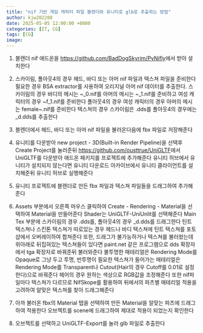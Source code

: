 ```yaml
---
title: "nif 기반 게임 캐릭터 파일 블렌더와 유니티로 glb로 추출하는 방법"
author: kjw202288
date: 2025-05-05 12:00:00 +0800
categories: [IT, CG]
tags: [CG]
image: 
---
```


1. 블렌더 nif 애드온을 <https://github.com/BadDogSkyrim/PyNifly>에서 받아 설치한다

2. 스카이림, 폴아웃4의 경우 헤드, 바디 또는 아머 nif 파일과 텍스쳐 파일을 준비한다 필요한 경우 BSA extractor를 사용하여 오리지널 아머 nif 데이터를 추출한다. 스카이림의 경우 바디의 메시는 ~_0.nif를 아머의 메시는 ~_1.nif를 준비하고 여성 캐릭터의 경우 ~f_1.nif를 준비한다 폴아웃4의 경우 여성 캐릭터의 경우 아머의 메시는 female~.nif를 준비한다 텍스쳐의 경우 스카이림은 .dds를 폴아웃4의 경우에는 _d.dds를 추출한다

3. 블렌더에서 헤드, 바디 또는 아머 nif 파일을 불러온다음에 fbx 파일로 저장해준다

4. 유니티를 다운받아 new project - 3D(Built-in Render Pipeline)을 선택후 Create Project를 눌러준뒤 <https://github.com/ousttrue/UniGLTF>에서 UniGLTF를 다운받아 애드온 패키지를 프로젝트에 추가해준다 유니티 허브에서 유니티가 설치되지 않는다면 유니티 다운로드 아카이브에서 유니티 클라이언트를 설치해준뒤 유니티 허브로 실행해준다

5. 유니티 프로젝트에 블렌더로 만든 fbx 파일과 텍스쳐 파일들을 드래그하여 추가해준다

6. Assets 부분에서 오른쪽 마우스 클릭하여 Create - Rendering - Material을 선택하여 Material을 만들어준다 Shader는 UniGLTF-UniUnlit를 선택해준다 Main Tex 부분에 스카이림의 경우 .dds를, 폴아웃4의 경우 _d.dds를 드래그한다 틴트 텍스쳐나 스킨톤 텍스쳐가 따로있는 경우 헤드나 바디 텍스쳐에 틴트 텍스쳐를 포토샵에서 오버레이하여 합쳐준다 또한, 드래그가 불가능하거나 텍스쳐를 불러왔는데 위아래로 뒤집혀있는 텍스쳐들이 있다면 paint.net 같은 프로그램으로 dds 확장자에서 tga 확장자로 바꿔준뒤 불러와준다 불투명한 매테리얼은 Rendering Mode를 Opaque로 그냥 두고 투명, 반투명이 필요한 텍스쳐가 들어가는 매테리얼은 Rendering Mode를 Transparent나 Cutout(Hair의 경우 Cutoff를 0.01로 설정한다)으로 바꿔준다 헤어의 경우 원하는 색상으로 RGB값을 조정해준다 또한 nif파일마다 텍스쳐가 다르므로 NifSkope를 활용하여 뒤에서의 파츠별 매테리얼 적용을 고려하여 알맞은 텍스쳐를 찾아 드래그해준다

7. 아까 불러온 fbx의 Material 탭을 선택하여 만든 Material을 알맞는 파츠에 드래그하여 적용한다 오브젝트를 scene에 드래그하여 제대로 적용이 되었는지 확인한다

8. 오브젝트를 선택하고 UniGLTF-Export를 눌러 glb 파일로 추출한다